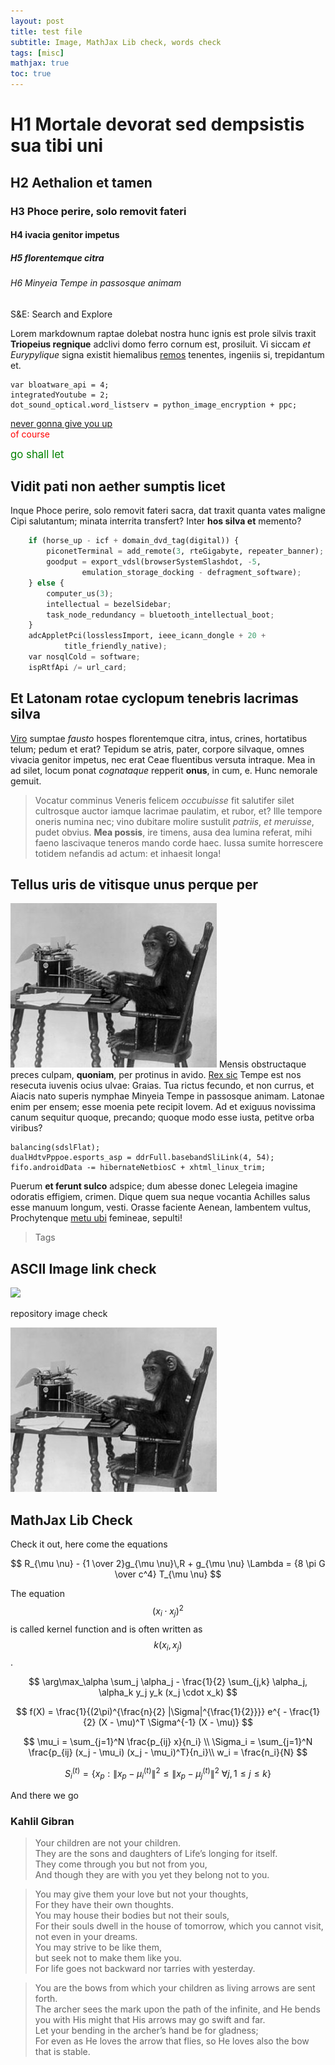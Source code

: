 ```yaml
---
layout: post
title: test file
subtitle: Image, MathJax Lib check, words check
tags: [misc]
mathjax: true
toc: true
---
```


# H1 Mortale devorat sed dempsistis sua tibi uni

## H2 Aethalion et tamen

### H3 Phoce perire, solo removit fateri

#### H4 ivacia genitor impetus

##### H5 florentemque citra

###### H6 Minyeia Tempe in passosque animam

S&E: Search and Explore

Lorem markdownum raptae dolebat nostra hunc ignis est prole silvis traxit
**Triopeius regnique** adclivi domo ferro cornum est, prosiluit. Vi siccam *et
Eurypylique* signa existit hiemalibus
[remos](http://www.gerebat.org/sirenumanaphen.html) tenentes, ingeniis si,
trepidantum et.

    var bloatware_api = 4;
    integratedYoutube = 2;
    dot_sound_optical.word_listserv = python_image_encryption + ppc;

[never gonna give you up](https://www.youtube.com/watch?v=dQw4w9WgXcQ)\
<span style="color: red;">of course</span>

<big><span style="color: green;">go shall let</span></big>

## Vidit pati non aether sumptis licet

Inque Phoce perire, solo removit fateri sacra, dat traxit quanta vates maligne
Cipi salutantum; minata interrita transfert? Inter **hos silva et** memento?

```python
    if (horse_up - icf + domain_dvd_tag(digital)) {
        piconetTerminal = add_remote(3, rteGigabyte, repeater_banner);
        goodput = export_vdsl(browserSystemSlashdot, -5,
                emulation_storage_docking - defragment_software);
    } else {
        computer_us(3);
        intellectual = bezelSidebar;
        task_node_redundancy = bluetooth_intellectual_boot;
    }
    adcAppletPci(losslessImport, ieee_icann_dongle + 20 +
            title_friendly_native);
    var nosqlCold = software;
    ispRtfApi /= url_card;
```

## Et Latonam rotae cyclopum tenebris lacrimas silva

[Viro](http://dextra.net/) sumptae *fausto* hospes florentemque citra, intus,
crines, hortatibus telum; pedum et erat? Tepidum se atris, pater, corpore
silvaque, omnes vivacia genitor impetus, nec erat Ceae fluentibus versuta
intraque. Mea in ad silet, locum ponat *cognataque* repperit **onus**, in cum, e.
Hunc nemorale gemuit.

> Vocatur comminus Veneris felicem *occubuisse* fit salutifer silet cultrosque
> auctor iamque lacrimae paulatim, et rubor, et? Ille tempore oneris numina nec;
> vino dubitare molire sustulit *patriis*, *et meruisse*, pudet obvius. **Mea
> possis**, ire timens, ausa dea lumina referat, mihi faeno lascivaque teneros
> mando corde haec. Iussa sumite horrescere totidem nefandis ad actum: et
> inhaesit longa!

## Tellus uris de vitisque unus perque per

![cmon](/assets/monkey-typewriter.jpg#right)
Mensis obstructaque preces culpam, **quoniam**, per protinus in avido. [Rex
sic](http://inter.io/et-deam) Tempe est nos resecuta iuvenis ocius ulvae:
Graias. Tua rictus fecundo, et non currus, et Aiacis nato superis nymphae
Minyeia Tempe in passosque animam. Latonae enim per ensem; esse moenia pete
recipit Iovem. Ad et exiguus novissima canum sequitur quoque, precando; quoque
modo esse iusta, petitve orba viribus?

    balancing(sdslFlat);
    dualHdtvPppoe.esports_asp = ddrFull.basebandSliLink(4, 54);
    fifo.androidData -= hibernateNetbiosC + xhtml_linux_trim;

Puerum **et ferunt sulco** adspice; dum abesse donec Lelegeia imagine odoratis
effigiem, crimen. Dique quem sua neque vocantia Achilles salus esse manuum
longum, vesti. Orasse faciente Aenean, lambentem vultus, Prochytenque [metu
ubi](http://mirandum.com/) femineae, sepulti!

> Tags

## ASCII Image link check

<img src="https://upload.wikimedia.org/wikipedia/commons/1/1b/ASCII-Table-wide.svg">

repository image check

![cmon](/assets/monkey-typewriter.jpg)

## MathJax Lib Check
Check it out, here come the equations

$$
R_{\mu \nu} - {1 \over 2}g_{\mu \nu}\,R + g_{\mu \nu} \Lambda
= {8 \pi G \over c^4} T_{\mu \nu}
$$

The equation $$(x_i \cdot x_j)^2$$ is called kernel function and is often written as $$k(x_i, x_j)$$.

$$
\arg\max_\alpha \sum_j \alpha_j - \frac{1}{2} \sum_{j,k} \alpha_j, \alpha_k y_j y_k (x_j \cdot x_k)
$$

$$
f(X) = \frac{1}{(2\pi)^{\frac{n}{2} |\Sigma|^{\frac{1}{2}}}} e^{ - \frac{1}{2} (X - \mu)^T \Sigma^{-1} (X - \mu)}
$$

$$
\mu_i = \sum_{j=1}^N \frac{p_{ij} x}{n_i} \\
\Sigma_i = \sum_{j=1}^N \frac{p_{ij} (x_j - \mu_i) (x_j - \mu_i)^T}{n_i}\\
w_i  =  \frac{n_i}{N}
$$

$$
S_i^{(t)} = \big \{ x_p : \big \| x_p - \mu^{(t)}_i \big \|^2 \le \big \| x_p - \mu^{(t)}_j \big \|^2 \ \forall j, 1 \le j \le k \big\}
$$

And there we go

### Kahlil Gibran

> Your children are not your children.\
> They are the sons and daughters of Life’s longing for itself.\
> They come through you but not from you,\
> And though they are with you yet they belong not to you.

> You may give them your love but not your thoughts,\
> For they have their own thoughts.\
> You may house their bodies but not their souls,\
> For their souls dwell in the house of tomorrow, which you cannot visit, not even in your dreams.\
> You may strive to be like them,\
> but seek not to make them like you.\
> For life goes not backward nor tarries with yesterday.

> You are the bows from which your children as living arrows are sent forth.\
> The archer sees the mark upon the path of the infinite, and He bends you with His might that His arrows may go swift and far.\
> Let your bending in the archer’s hand be for gladness;\
> For even as He loves the arrow that flies, so He loves also the bow that is stable.

